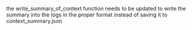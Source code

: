 the write_summary_of_context function needs to be updated to write the summary into the logs in the proper format instead of saving it to context_summary.json